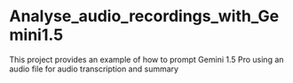 # Analyse_audio_recordings_with_Gemini1.5
This project provides an example of how to prompt Gemini 1.5 Pro using an audio file for audio transcription and summary
